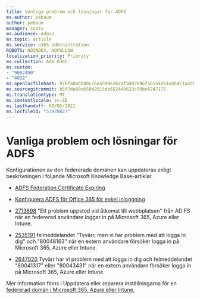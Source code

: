 ```yaml
---
title: Vanliga problem och lösningar för ADFS
ms.author: pebaum
author: pebaum
manager: scotv
ms.audience: Admin
ms.topic: article
ms.service: o365-administration
ROBOTS: NOINDEX, NOFOLLOW
localization_priority: Priority
ms.collection: Adm_O365
ms.custom:
- "9002490"
- "4832"
ms.openlocfilehash: 970fa8abb00cc6ea599e262df3497b96f16554d61e4b471a4d8a62506b8cb483
ms.sourcegitcommit: b5f7da89a650d2915dc652449623c78be6247175
ms.translationtype: MT
ms.contentlocale: sv-SE
ms.lasthandoff: 08/05/2021
ms.locfileid: "53978827"
---
```

# <a name="common-issues-and-resolutions-for-adfs"></a>Vanliga problem och lösningar för ADFS

Konfigurationen av den federerade domänen kan uppdateras enligt beskrivningen i följande Microsoft Knowledge Base-artiklar.

- [ADFS Federation Certificate Expiring](adfs-federation-certificate-expiring.md)

- [Konfigurera ADFS för Office 365 för enkel inloggning](https://docs.microsoft.com/office365/troubleshoot/active-directory/set-up-adfs-for-single-sign-on)

- [2713898](https://support.microsoft.com/help/2713898) "Ett problem uppstod vid åtkomst till webbplatsen" från AD FS när en federerad användare loggar in på Microsoft 365, Azure eller Intune.

- [2535191](https://support.microsoft.com/help/2535191) felmeddelandet "Tyvärr, men vi har problem med att logga in dig" och "80048163" när en extern användare försöker logga in på Microsoft 365, Azure eller Intune.

- [2647020](https://support.microsoft.com/help/2647020) Tyvärr har vi problem med att logga in dig och felmeddelandet "80041317" eller "80043431" när en extern användare försöker logga in på Microsoft 365, Azure eller Intune.

Mer information finns i Uppdatera eller reparera inställningarna för en [federerad domän i Microsoft 365, Azure eller Intune.](https://docs.microsoft.com/office365/troubleshoot/active-directory/update-federated-domain-office-365)
